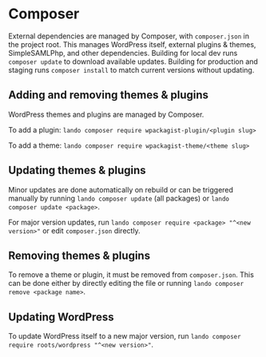 # Composer

External dependencies are managed by Composer, with `composer.json` in the project root. This manages WordPress itself, external plugins & themes, SimpleSAMLPhp, and other dependencies. Building for local dev runs `composer update` to download available updates. Building for production and staging runs `composer install` to match current versions without updating.

## Adding and removing themes & plugins

WordPress themes and plugins are managed by Composer.

To add a plugin: `lando composer require wpackagist-plugin/<plugin slug>`

To add a theme: `lando composer require wpackagist-theme/<theme slug>`

## Updating themes & plugins

Minor updates are done automatically on rebuild or can be triggered manually by running `lando composer update` (all packages) or `lando composer update <package>`.

For major version updates, run `lando composer require <package> "^<new version>"` or edit `composer.json` directly.

## Removing themes & plugins

To remove a theme or plugin, it must be removed from `composer.json`. This can be done either by directly editing the file or running `lando composer remove <package name>`.

## Updating WordPress

To update WordPress itself to a new major version, run `lando composer require roots/wordpress "^<new version>"`.